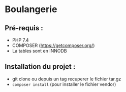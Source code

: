# Boulangerie

## Pré-requis : 
- PHP 7.4
- COMPOSER (https://getcomposer.org/)
- La tables sont en INNODB

## Installation du projet : 
- git clone ou depuis un tag recuperer le fichier tar.gz
- `composer install` (pour installer le fichier vendor)
